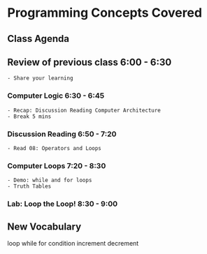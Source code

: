 # Programming Concepts Covered

## Class Agenda

## Review of previous class 6:00 - 6:30

    - Share your learning

### Computer Logic 6:30 - 6:45

    - Recap: Discussion Reading Computer Architecture
    - Break 5 mins

### Discussion Reading 6:50 - 7:20

    - Read 08: Operators and Loops

### Computer Loops 7:20 - 8:30

    - Demo: while and for loops
    - Truth Tables

### Lab: Loop the Loop! 8:30 - 9:00

## New Vocabulary

loop
while
for
condition
increment
decrement
